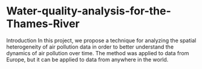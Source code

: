 # Water-quality-analysis-for-the-Thames-River

Introduction
In this project, we propose a technique for analyzing the spatial heterogeneity of air pollution data in order to better understand the dynamics of air pollution over time. The method was applied to data from Europe, but it can be applied to data from anywhere in the world.
